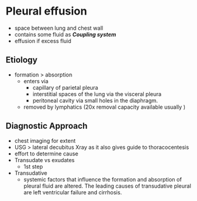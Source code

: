 # Pleural effusion 
* space between lung and chest wall 
* contains some fluid as ***Coupling system*** 
* effusion if excess fluid 
## Etiology 
* formation > absorption 
	* enters via 
		* capillary of parietal pleura
		* interstitial spaces of the lung via the visceral pleura
		* peritoneal cavity via small holes in the diaphragm.
	*  removed by lymphatics (20x removal capacity available usually )
## Diagnostic Approach 
* chest imaging for extent 
* USG > lateral decubitus Xray as it also gives guide to thoracocentesis 
* effort to determine cause 
* Transudate vs exudates 
	* 1st step 
* Transudative 
	* systemic factors that influence the formation and absorption of pleural fluid are altered. The leading causes of transudative pleural are left ventricular failure and cirrhosis.